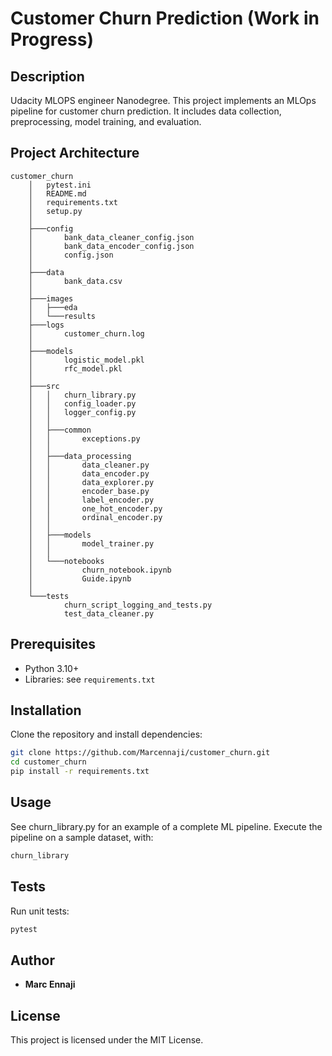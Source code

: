 # Customer Churn Prediction (Work in Progress)

## Description
Udacity MLOPS engineer Nanodegree.
This project implements an MLOps pipeline for customer churn prediction. It includes data collection, preprocessing, model training, and evaluation.

## Project Architecture
```
customer_churn
    │   pytest.ini
    │   README.md
    │   requirements.txt
    │   setup.py
    │
    ├───config
    │       bank_data_cleaner_config.json
    │       bank_data_encoder_config.json
    │       config.json
    │
    ├───data
    │       bank_data.csv
    │
    ├───images
    │   ├───eda
    │   └───results
    ├───logs
    │       customer_churn.log
    │
    ├───models
    │       logistic_model.pkl
    │       rfc_model.pkl
    │
    ├───src
    │   │   churn_library.py
    │   │   config_loader.py
    │   │   logger_config.py
    │   │
    │   ├───common
    │   │       exceptions.py
    │   │
    │   ├───data_processing
    │   │       data_cleaner.py
    │   │       data_encoder.py
    │   │       data_explorer.py
    │   │       encoder_base.py
    │   │       label_encoder.py
    │   │       one_hot_encoder.py
    │   │       ordinal_encoder.py
    │   │
    │   ├───models
    │   │       model_trainer.py
    │   │
    │   └───notebooks
    │           churn_notebook.ipynb
    │           Guide.ipynb
    │
    └───tests
            churn_script_logging_and_tests.py
            test_data_cleaner.py
```

## Prerequisites
- Python 3.10+
- Libraries: see `requirements.txt`

## Installation
Clone the repository and install dependencies:
```bash
git clone https://github.com/Marcennaji/customer_churn.git
cd customer_churn
pip install -r requirements.txt
```

## Usage
See churn_library.py for an example of a complete ML pipeline.
Execute the pipeline on a sample dataset, with:
```bash
churn_library
```
## Tests
Run unit tests:
```bash
pytest
```

## Author
- **Marc Ennaji** 

## License
This project is licensed under the MIT License.

